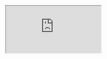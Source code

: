 <iframe src="https://nav-bar-ya.vercel.app/?s=kikkoman&post_type=product&dgwt_wcas=1" title="navbar animated"></iframe>
